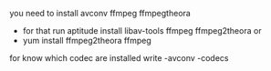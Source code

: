  you need to install avconv ffmpeg ffmpegtheora

- for that run aptitude install libav-tools ffmpeg  ffmpeg2theora
or 
- yum install  ffmpeg2theora ffmpeg 

for know which codec are installed  write 
-avconv -codecs

